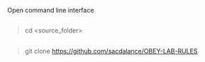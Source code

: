 Open command line interface
##
> cd <source_folder>
##
##
> git clone https://github.com/sacdalance/OBEY-LAB-RULES
##

